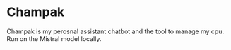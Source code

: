 # Champak
Champak is my perosnal assistant chatbot and the tool to manage my cpu. Run on the Mistral model locally.
